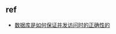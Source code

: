 

## ref
+ [数据库是如何保证并发访问时的正确性的](https://blog.huohaodong.com/posts/how-database-guarantee-the-correctness-of-concurrent-transactions/)